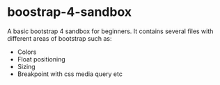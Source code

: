 # boostrap-4-sandbox
A basic bootstrap 4 sandbox for beginners. It contains several files with different areas of bootstrap such as:
* Colors
* Float positioning
* Sizing
* Breakpoint with css media query
etc

